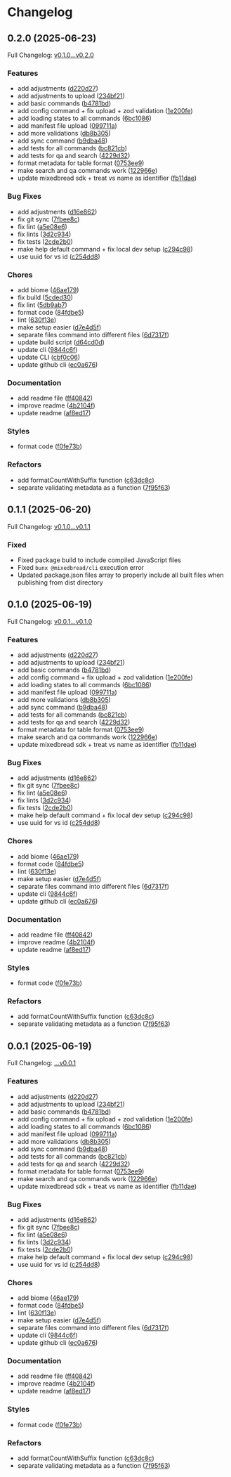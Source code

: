 # Changelog

## 0.2.0 (2025-06-23)

Full Changelog: [v0.1.0...v0.2.0](https://github.com/meorphis/test-repo-16/compare/v0.1.0...v0.2.0)

### Features

* add adjustments ([d220d27](https://github.com/meorphis/test-repo-16/commit/d220d27538c2b736f08ef5de3295ec0f5da4b59e))
* add adjustments to upload ([234bf21](https://github.com/meorphis/test-repo-16/commit/234bf21f4fa73227581784f7c81ec84796e0293a))
* add basic commands ([b4781bd](https://github.com/meorphis/test-repo-16/commit/b4781bd749b433ac1f68021a6629a51a25619d25))
* add config command + fix upload + zod validation ([1e200fe](https://github.com/meorphis/test-repo-16/commit/1e200fe9cb89fc0289973aa06c698245de2089e4))
* add loading states to all commands ([6bc1086](https://github.com/meorphis/test-repo-16/commit/6bc1086c52b6383f2fdd1f24e857caa7e9594079))
* add manifest file upload ([099711a](https://github.com/meorphis/test-repo-16/commit/099711a089d2bd30bbcd16573ba620a20b449535))
* add more validations ([db8b305](https://github.com/meorphis/test-repo-16/commit/db8b3057b8852fd074140f38ce620e9f51aef2c4))
* add sync command ([b9dba48](https://github.com/meorphis/test-repo-16/commit/b9dba48ecfe8a8d97a328fc3ca3666108d1633f2))
* add tests for all commands ([bc821cb](https://github.com/meorphis/test-repo-16/commit/bc821cbe7fd5e71cd62b2c1559ddd92d3712abe0))
* add tests for qa and search ([4229d32](https://github.com/meorphis/test-repo-16/commit/4229d328689f1e228994564816f8004fb4f3a3a8))
* format metadata for table format ([0753ee9](https://github.com/meorphis/test-repo-16/commit/0753ee9fd5362ff3e410cc597bd2c16db8f25c1a))
* make search and qa commands work ([122966e](https://github.com/meorphis/test-repo-16/commit/122966eff090282210a53dace2cb4a5decb28574))
* update mixedbread sdk + treat vs name as identifier ([fb11dae](https://github.com/meorphis/test-repo-16/commit/fb11dae42a3b6cd4f91dae783f62ede9b9f9272a))


### Bug Fixes

* add adjustments ([d16e862](https://github.com/meorphis/test-repo-16/commit/d16e86202fa7a5a82d55c3fc9abed965147bcb19))
* fix git sync ([7fbee8c](https://github.com/meorphis/test-repo-16/commit/7fbee8cfc421e077369e8fdc510ac3131da37a12))
* fix lint ([a5e08e6](https://github.com/meorphis/test-repo-16/commit/a5e08e6aced6b7fe3f276142b84e439f89923cc6))
* fix lints ([3d2c934](https://github.com/meorphis/test-repo-16/commit/3d2c9343eed5e29e3adb4198177e6080d8482059))
* fix tests ([2cde2b0](https://github.com/meorphis/test-repo-16/commit/2cde2b0f99666fec5114672b6f39d681cfac6462))
* make help default command + fix local dev setup ([c294c98](https://github.com/meorphis/test-repo-16/commit/c294c98e58fd7ac038e3d416df06f6fbeef27ab7))
* use uuid for vs id ([c254dd8](https://github.com/meorphis/test-repo-16/commit/c254dd8112ff828348533a11e2eee4b4ad675c8c))


### Chores

* add biome ([46ae179](https://github.com/meorphis/test-repo-16/commit/46ae1796c3cbcf88777e94afb703c59174674381))
* fix build ([5cded30](https://github.com/meorphis/test-repo-16/commit/5cded303d94ed03be96a1c9707e4b630fbe46392))
* fix lint ([5db9ab7](https://github.com/meorphis/test-repo-16/commit/5db9ab7eb1423bf376fd441c26692330aaef2d3e))
* format code ([84fdbe5](https://github.com/meorphis/test-repo-16/commit/84fdbe54232b189e097dc628a5adf6fe5f3f4272))
* lint ([630f13e](https://github.com/meorphis/test-repo-16/commit/630f13edf1d2a96b2c0e36c981db1079837b9846))
* make setup easier ([d7e4d5f](https://github.com/meorphis/test-repo-16/commit/d7e4d5f5bd2b29a55dc08c5a7247534971808866))
* separate files command into different files ([6d7317f](https://github.com/meorphis/test-repo-16/commit/6d7317f2f83f8f96b009cbf0a774fbdfae587597))
* update build script ([d64cd0d](https://github.com/meorphis/test-repo-16/commit/d64cd0db7b83d32e6f34c8172d115b9888b576fc))
* update cli ([9844c6f](https://github.com/meorphis/test-repo-16/commit/9844c6fd5dcb983254784c633f18364328668b32))
* update CLI ([cbf0c06](https://github.com/meorphis/test-repo-16/commit/cbf0c067898668f8702c5ee7273d7fc37ee16d9c))
* update github cli ([ec0a676](https://github.com/meorphis/test-repo-16/commit/ec0a676d7d32928255dc5d3b0903945cf2c12534))


### Documentation

* add readme file ([ff40842](https://github.com/meorphis/test-repo-16/commit/ff408428b2c632d1dcf1d5534373a20b1c013580))
* improve readme ([4b2104f](https://github.com/meorphis/test-repo-16/commit/4b2104faebe511969dd698be141eddaf568e28fd))
* update readme ([af8ed17](https://github.com/meorphis/test-repo-16/commit/af8ed178fde9bd0c5da02b5ae3c0f22ec699cbee))


### Styles

* format code ([f0fe73b](https://github.com/meorphis/test-repo-16/commit/f0fe73b0015e9448670ebaf40f71f184b427bc62))


### Refactors

* add formatCountWithSuffix function ([c63dc8c](https://github.com/meorphis/test-repo-16/commit/c63dc8c41e42fed8ad20d01d053bdb2edec117f3))
* separate validating metadata as a function ([7f95f63](https://github.com/meorphis/test-repo-16/commit/7f95f63373c1aa091a5c79867c7372731cea8687))

## 0.1.1 (2025-06-20)

Full Changelog: [v0.1.0...v0.1.1](https://github.com/mixedbread-ai/mixedbread-ts/compare/v0.1.0...v0.1.1)

### Fixed

- Fixed package build to include compiled JavaScript files
- Fixed `bunx @mixedbread/cli` execution error
- Updated package.json files array to properly include all built files when publishing from dist directory

## 0.1.0 (2025-06-19)

Full Changelog: [v0.0.1...v0.1.0](https://github.com/mixedbread-ai/mixedbread-ts/compare/v0.0.1...v0.1.0)

### Features

- add adjustments ([d220d27](https://github.com/mixedbread-ai/mixedbread-ts/commit/d220d27538c2b736f08ef5de3295ec0f5da4b59e))
- add adjustments to upload ([234bf21](https://github.com/mixedbread-ai/mixedbread-ts/commit/234bf21f4fa73227581784f7c81ec84796e0293a))
- add basic commands ([b4781bd](https://github.com/mixedbread-ai/mixedbread-ts/commit/b4781bd749b433ac1f68021a6629a51a25619d25))
- add config command + fix upload + zod validation ([1e200fe](https://github.com/mixedbread-ai/mixedbread-ts/commit/1e200fe9cb89fc0289973aa06c698245de2089e4))
- add loading states to all commands ([6bc1086](https://github.com/mixedbread-ai/mixedbread-ts/commit/6bc1086c52b6383f2fdd1f24e857caa7e9594079))
- add manifest file upload ([099711a](https://github.com/mixedbread-ai/mixedbread-ts/commit/099711a089d2bd30bbcd16573ba620a20b449535))
- add more validations ([db8b305](https://github.com/mixedbread-ai/mixedbread-ts/commit/db8b3057b8852fd074140f38ce620e9f51aef2c4))
- add sync command ([b9dba48](https://github.com/mixedbread-ai/mixedbread-ts/commit/b9dba48ecfe8a8d97a328fc3ca3666108d1633f2))
- add tests for all commands ([bc821cb](https://github.com/mixedbread-ai/mixedbread-ts/commit/bc821cbe7fd5e71cd62b2c1559ddd92d3712abe0))
- add tests for qa and search ([4229d32](https://github.com/mixedbread-ai/mixedbread-ts/commit/4229d328689f1e228994564816f8004fb4f3a3a8))
- format metadata for table format ([0753ee9](https://github.com/mixedbread-ai/mixedbread-ts/commit/0753ee9fd5362ff3e410cc597bd2c16db8f25c1a))
- make search and qa commands work ([122966e](https://github.com/mixedbread-ai/mixedbread-ts/commit/122966eff090282210a53dace2cb4a5decb28574))
- update mixedbread sdk + treat vs name as identifier ([fb11dae](https://github.com/mixedbread-ai/mixedbread-ts/commit/fb11dae42a3b6cd4f91dae783f62ede9b9f9272a))

### Bug Fixes

- add adjustments ([d16e862](https://github.com/mixedbread-ai/mixedbread-ts/commit/d16e86202fa7a5a82d55c3fc9abed965147bcb19))
- fix git sync ([7fbee8c](https://github.com/mixedbread-ai/mixedbread-ts/commit/7fbee8cfc421e077369e8fdc510ac3131da37a12))
- fix lint ([a5e08e6](https://github.com/mixedbread-ai/mixedbread-ts/commit/a5e08e6aced6b7fe3f276142b84e439f89923cc6))
- fix lints ([3d2c934](https://github.com/mixedbread-ai/mixedbread-ts/commit/3d2c9343eed5e29e3adb4198177e6080d8482059))
- fix tests ([2cde2b0](https://github.com/mixedbread-ai/mixedbread-ts/commit/2cde2b0f99666fec5114672b6f39d681cfac6462))
- make help default command + fix local dev setup ([c294c98](https://github.com/mixedbread-ai/mixedbread-ts/commit/c294c98e58fd7ac038e3d416df06f6fbeef27ab7))
- use uuid for vs id ([c254dd8](https://github.com/mixedbread-ai/mixedbread-ts/commit/c254dd8112ff828348533a11e2eee4b4ad675c8c))

### Chores

- add biome ([46ae179](https://github.com/mixedbread-ai/mixedbread-ts/commit/46ae1796c3cbcf88777e94afb703c59174674381))
- format code ([84fdbe5](https://github.com/mixedbread-ai/mixedbread-ts/commit/84fdbe54232b189e097dc628a5adf6fe5f3f4272))
- lint ([630f13e](https://github.com/mixedbread-ai/mixedbread-ts/commit/630f13edf1d2a96b2c0e36c981db1079837b9846))
- make setup easier ([d7e4d5f](https://github.com/mixedbread-ai/mixedbread-ts/commit/d7e4d5f5bd2b29a55dc08c5a7247534971808866))
- separate files command into different files ([6d7317f](https://github.com/mixedbread-ai/mixedbread-ts/commit/6d7317f2f83f8f96b009cbf0a774fbdfae587597))
- update cli ([9844c6f](https://github.com/mixedbread-ai/mixedbread-ts/commit/9844c6fd5dcb983254784c633f18364328668b32))
- update github cli ([ec0a676](https://github.com/mixedbread-ai/mixedbread-ts/commit/ec0a676d7d32928255dc5d3b0903945cf2c12534))

### Documentation

- add readme file ([ff40842](https://github.com/mixedbread-ai/mixedbread-ts/commit/ff408428b2c632d1dcf1d5534373a20b1c013580))
- improve readme ([4b2104f](https://github.com/mixedbread-ai/mixedbread-ts/commit/4b2104faebe511969dd698be141eddaf568e28fd))
- update readme ([af8ed17](https://github.com/mixedbread-ai/mixedbread-ts/commit/af8ed178fde9bd0c5da02b5ae3c0f22ec699cbee))

### Styles

- format code ([f0fe73b](https://github.com/mixedbread-ai/mixedbread-ts/commit/f0fe73b0015e9448670ebaf40f71f184b427bc62))

### Refactors

- add formatCountWithSuffix function ([c63dc8c](https://github.com/mixedbread-ai/mixedbread-ts/commit/c63dc8c41e42fed8ad20d01d053bdb2edec117f3))
- separate validating metadata as a function ([7f95f63](https://github.com/mixedbread-ai/mixedbread-ts/commit/7f95f63373c1aa091a5c79867c7372731cea8687))

## 0.0.1 (2025-06-19)

Full Changelog: [...v0.0.1](https://github.com/mixedbread-ai/mixedbread-ts/compare/...v0.0.1)

### Features

- add adjustments ([d220d27](https://github.com/mixedbread-ai/mixedbread-ts/commit/d220d27538c2b736f08ef5de3295ec0f5da4b59e))
- add adjustments to upload ([234bf21](https://github.com/mixedbread-ai/mixedbread-ts/commit/234bf21f4fa73227581784f7c81ec84796e0293a))
- add basic commands ([b4781bd](https://github.com/mixedbread-ai/mixedbread-ts/commit/b4781bd749b433ac1f68021a6629a51a25619d25))
- add config command + fix upload + zod validation ([1e200fe](https://github.com/mixedbread-ai/mixedbread-ts/commit/1e200fe9cb89fc0289973aa06c698245de2089e4))
- add loading states to all commands ([6bc1086](https://github.com/mixedbread-ai/mixedbread-ts/commit/6bc1086c52b6383f2fdd1f24e857caa7e9594079))
- add manifest file upload ([099711a](https://github.com/mixedbread-ai/mixedbread-ts/commit/099711a089d2bd30bbcd16573ba620a20b449535))
- add more validations ([db8b305](https://github.com/mixedbread-ai/mixedbread-ts/commit/db8b3057b8852fd074140f38ce620e9f51aef2c4))
- add sync command ([b9dba48](https://github.com/mixedbread-ai/mixedbread-ts/commit/b9dba48ecfe8a8d97a328fc3ca3666108d1633f2))
- add tests for all commands ([bc821cb](https://github.com/mixedbread-ai/mixedbread-ts/commit/bc821cbe7fd5e71cd62b2c1559ddd92d3712abe0))
- add tests for qa and search ([4229d32](https://github.com/mixedbread-ai/mixedbread-ts/commit/4229d328689f1e228994564816f8004fb4f3a3a8))
- format metadata for table format ([0753ee9](https://github.com/mixedbread-ai/mixedbread-ts/commit/0753ee9fd5362ff3e410cc597bd2c16db8f25c1a))
- make search and qa commands work ([122966e](https://github.com/mixedbread-ai/mixedbread-ts/commit/122966eff090282210a53dace2cb4a5decb28574))
- update mixedbread sdk + treat vs name as identifier ([fb11dae](https://github.com/mixedbread-ai/mixedbread-ts/commit/fb11dae42a3b6cd4f91dae783f62ede9b9f9272a))

### Bug Fixes

- add adjustments ([d16e862](https://github.com/mixedbread-ai/mixedbread-ts/commit/d16e86202fa7a5a82d55c3fc9abed965147bcb19))
- fix git sync ([7fbee8c](https://github.com/mixedbread-ai/mixedbread-ts/commit/7fbee8cfc421e077369e8fdc510ac3131da37a12))
- fix lint ([a5e08e6](https://github.com/mixedbread-ai/mixedbread-ts/commit/a5e08e6aced6b7fe3f276142b84e439f89923cc6))
- fix lints ([3d2c934](https://github.com/mixedbread-ai/mixedbread-ts/commit/3d2c9343eed5e29e3adb4198177e6080d8482059))
- fix tests ([2cde2b0](https://github.com/mixedbread-ai/mixedbread-ts/commit/2cde2b0f99666fec5114672b6f39d681cfac6462))
- make help default command + fix local dev setup ([c294c98](https://github.com/mixedbread-ai/mixedbread-ts/commit/c294c98e58fd7ac038e3d416df06f6fbeef27ab7))
- use uuid for vs id ([c254dd8](https://github.com/mixedbread-ai/mixedbread-ts/commit/c254dd8112ff828348533a11e2eee4b4ad675c8c))

### Chores

- add biome ([46ae179](https://github.com/mixedbread-ai/mixedbread-ts/commit/46ae1796c3cbcf88777e94afb703c59174674381))
- format code ([84fdbe5](https://github.com/mixedbread-ai/mixedbread-ts/commit/84fdbe54232b189e097dc628a5adf6fe5f3f4272))
- lint ([630f13e](https://github.com/mixedbread-ai/mixedbread-ts/commit/630f13edf1d2a96b2c0e36c981db1079837b9846))
- make setup easier ([d7e4d5f](https://github.com/mixedbread-ai/mixedbread-ts/commit/d7e4d5f5bd2b29a55dc08c5a7247534971808866))
- separate files command into different files ([6d7317f](https://github.com/mixedbread-ai/mixedbread-ts/commit/6d7317f2f83f8f96b009cbf0a774fbdfae587597))
- update cli ([9844c6f](https://github.com/mixedbread-ai/mixedbread-ts/commit/9844c6fd5dcb983254784c633f18364328668b32))
- update github cli ([ec0a676](https://github.com/mixedbread-ai/mixedbread-ts/commit/ec0a676d7d32928255dc5d3b0903945cf2c12534))

### Documentation

- add readme file ([ff40842](https://github.com/mixedbread-ai/mixedbread-ts/commit/ff408428b2c632d1dcf1d5534373a20b1c013580))
- improve readme ([4b2104f](https://github.com/mixedbread-ai/mixedbread-ts/commit/4b2104faebe511969dd698be141eddaf568e28fd))
- update readme ([af8ed17](https://github.com/mixedbread-ai/mixedbread-ts/commit/af8ed178fde9bd0c5da02b5ae3c0f22ec699cbee))

### Styles

- format code ([f0fe73b](https://github.com/mixedbread-ai/mixedbread-ts/commit/f0fe73b0015e9448670ebaf40f71f184b427bc62))

### Refactors

- add formatCountWithSuffix function ([c63dc8c](https://github.com/mixedbread-ai/mixedbread-ts/commit/c63dc8c41e42fed8ad20d01d053bdb2edec117f3))
- separate validating metadata as a function ([7f95f63](https://github.com/mixedbread-ai/mixedbread-ts/commit/7f95f63373c1aa091a5c79867c7372731cea8687))
